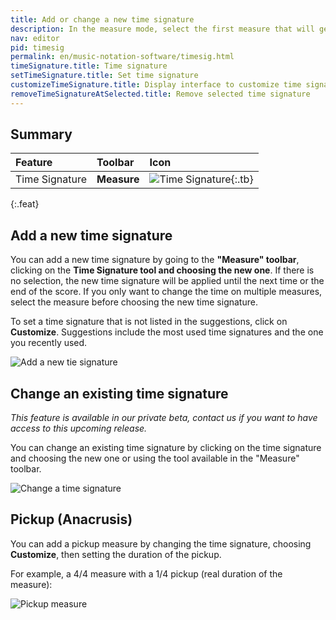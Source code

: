 ```yaml
---
title: Add or change a new time signature
description: In the measure mode, select the first measure that will get the new time signature, then click on the time signature tool and choose the desired one. Optionally you can choose a common time symbol instead of 4/4 and a cut time symbol instead of 2/2.
nav: editor
pid: timesig
permalink: en/music-notation-software/timesig.html
timeSignature.title: Time signature
setTimeSignature.title: Set time signature
customizeTimeSignature.title: Display interface to customize time signature
removeTimeSignatureAtSelected.title: Remove selected time signature
---
```


## Summary

| Feature | Toolbar | Icon |
|:--------|:--------|:-----|
| Time Signature | **Measure** | ![Time Signature](https://prod.flat-cdn.com/img/icons/editorActions/timeSignature.svg){:.tb} |
{:.feat}

## Add a new time signature

You can add a new time signature by going to the **"Measure" toolbar**, clicking on the **Time Signature tool and choosing the new one**. If there is no selection, the new time signature will be applied until the next time or the end of the score. If you only want to change the time on multiple measures, select the measure before choosing the new time signature.

To set a time signature that is not listed in the suggestions, click on **Customize**. Suggestions include the most used time signatures and the one you recently used.

![Add a new tie signature](/help/assets/img/editor/time.png)

## Change an existing time signature

*This feature is available in our private beta, contact us if you want to have access to this upcoming release.*

You can change an existing time signature by clicking on the time signature and choosing the new one or using the tool available in the "Measure" toolbar.

![Change a time signature](/help/assets/img/editor/time-change.png)

## Pickup (Anacrusis)

You can add a pickup measure by changing the time signature, choosing **Customize**, then setting the duration of the pickup.

For example, a 4/4 measure with a 1/4 pickup (real duration of the measure):

![Pickup measure](/help/assets/img/editor/time-pickup.png)
